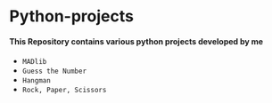# Python-projects
#### This Repository contains various python projects developed by me

- `MADlib`
- `Guess the Number`
- `Hangman`
- `Rock, Paper, Scissors`
